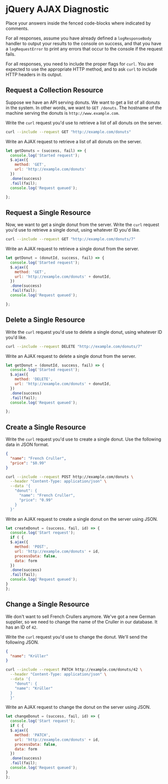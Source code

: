 # jQuery AJAX Diagnostic

Place your answers inside the fenced code-blocks where indicated by comments.

For all responses,  assume you have already defined a `logResponseBody` handler
to output your results to the console on success, and that you have a
`logRequestError` to print any errors that occur to the console if the request
fails.

For all responses, you need to include the proper flags for `curl`. You are
expected to use the appropriate HTTP method, and to ask `curl` to include HTTP
headers in its output.

## Request a Collection Resource

Suppose we have an API serving donuts. We want to get a list of all donuts in
the system. In other words, we want to `GET /donuts`. The hostname of the
machine serving the donuts is `http://www.example.com`.

Write the `curl` request you'd use to retrieve a list of all donuts on the
server.

```sh
curl --include --request GET "http://example.com/donuts"
```

Write an AJAX request to retrieve a list of all donuts on the server.

```js
let getDonuts = (success, fail) => {
  console.log('Started request');
  $.ajax({
    method: 'GET',
    url: 'http://example.com/donuts'
  })
  .done(success)
  .fail(fail);
  console.log('Request queued');

};
```

## Request a Single Resource

Now, we want to get a single donut from the server. Write the `curl` request
you'd use to retrieve a single donut, using whatever ID you'd like.

```sh
curl --include --request GET "http://example.com/donuts/7"
```

Write an AJAX request to retrieve a single donut from the server.

```js
let getDonut = (donutId, success, fail) => {
  console.log('Started request');
  $.ajax({
    method: 'GET',
    url: 'http://example.com/donuts' + donutId,
  })
  .done(success)
  .fail(fail);
  console.log('Request queued');

};
```

## Delete a Single Resource

Write the `curl` request you'd use to delete a single donut, using whatever ID
you'd like.

```sh
curl --include --request DELETE "http://example.com/donuts/7"
```

Write an AJAX request to delete a single donut from the server.

```js
let getDonut = (donutId, success, fail) => {
  console.log('Started request');
  $.ajax({
    method: 'DELETE',
    url: 'http://example.com/donuts' + donutId,
  })
  .done(success)
  .fail(fail);
  console.log('Request queued');

};
```

## Create a Single Resource

Write the `curl` request you'd use to create a single donut. Use the following
data in JSON format.

```json
{
  "name": "French Cruller",
  "price": "$0.99"
}
```

```sh
curl --include --request POST http://example.com/donuts \
  --header "Content-Type: application/json" \
  --data '{
    "donut": {
      "name": "French Cruller",
      "price": "0.99"
    }
  }'
```

Write an AJAX request to create a single donut on the server using JSON.

```js
let createDonut = (success, fail, id) => {
  console.log('Start request');
  if ( {
  $.ajax({
    method: 'POST',
    url: 'http://example.com/donuts' + id,
    processData: false,
    data: form
  })
  .done(success)
  .fail(fail);
  console.log('Request queued');
}
};

```

## Change a Single Resource

We don't want to sell French Crullers anymore. We've got a new German supplier,
so we need to change the name of the Cruller in our database. It has an ID of
`42`.

Write the `curl` request you'd use to change the donut. We'll send the following
JSON.

```json
{
  "name": "Krüller"
}
```

```sh
curl --include --request PATCH http://example.com/donuts/42 \
  --header "Content-Type: application/json" \
  --data '{
    "donut": {
    "name": "Krüller"
  } 
  }'
```

Write an AJAX request to change the donut on the server using JSON.

```js
let changeDonut = (success, fail, id) => {
  console.log('Start request');
  if ( {
  $.ajax({
    method: 'PATCH',
    url: 'http://example.com/donuts' + id,
    processData: false,
    data: form
  })
  .done(success)
  .fail(fail);
  console.log('Request queued');
}
};
```
